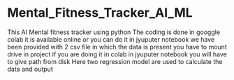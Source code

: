# Mental_Fitness_Tracker_AI_ML
This AI Mental fitness tracker using python
The coding is done in googgle colab it is available online or you can do it in jyuputer notebook 
we have been provided with 2 csv file in which the data is present
you have to mount drive in project if you are doing it in colab 
in jyuputer notebook you will have to give path from disk 
Here two regression model are used to calculate the data and output
